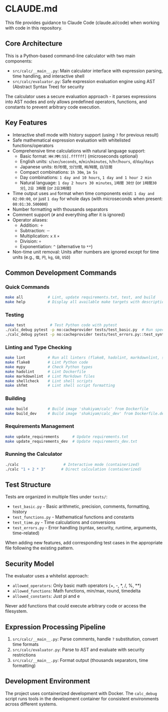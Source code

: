 # CLAUDE.md

This file provides guidance to Claude Code (claude.ai/code) when working with code in this repository.

## Core Architecture

This is a Python-based command-line calculator with two main components:

- `src/calc/__main__.py`: Main calculator interface with expression parsing, time handling, and interactive shell
- `src/calc/evaluator.py`: Safe expression evaluation engine using AST (Abstract Syntax Tree) for security

The calculator uses a secure evaluation approach - it parses expressions into AST nodes and only allows predefined operators, functions, and constants to prevent arbitrary code execution.

## Key Features

- Interactive shell mode with history support (using `?` for previous result)
- Safe mathematical expression evaluation with whitelisted functions/operators
- Comprehensive time calculations with natural language support:
  - Basic format: `HH:MM:SS[.ffffff]` (microseconds optional)
  - English units: `s`/`sec`/`seconds`, `m`/`min`/`minutes`, `h`/`hr`/`hours`, `d`/`day`/`days`
  - Japanese units: `秒`/`秒間`, `分`/`分間`, `時`/`時間`, `日`/`日間`
  - Compact combinations: `1h 30m`, `1m 5s`
  - Day combinations: `1 day and 10 hours`, `1 day and 1 hour 2 min`
  - Natural language: `1 day 2 hours 30 minutes`, `1時間 30分` (or `1時間30分`), `2日 3時間` (or `2日3時間`)
- Time output uses `and` format when time components exist: `1 day and 02:00:00`, or just `1 day` for whole days (with microseconds when present: `00:01:30.500000`)
- Number formatting with thousands separators
- Comment support (`#` and everything after it is ignored)
- Operator aliases:
  - Addition: `＋`
  - Subtraction: `－`
  - Multiplication: `x` `X` `×`
  - Division: `÷`
  - Exponentiation: `^` (alternative to `**`)
- Non-time unit removal: Units after numbers are ignored except for time units (e.g., `個`, `円`, `kg`, `GB`, `USD`)

## Common Development Commands

### Quick Commands

```bash
make all           # Lint, update requirements.txt, test, and build
make help          # Display all available make targets with descriptions
```

### Testing

```bash
make test           # Test Python code with pytest
./calc_debug pytest -p no:cacheprovider tests/test_basic.py  # Run specific test file
./calc_debug pytest -p no:cacheprovider tests/test_errors.py::test_syntax_errors  # Run specific test
```

### Linting and Type Checking

```bash
make lint          # Run all linters (flake8, hadolint, markdownlint, shellcheck, shfmt)
make flake8        # Lint Python code
make mypy          # Check Python types
make hadolint      # Lint Dockerfile
make markdownlint  # Lint Markdown files
make shellcheck    # Lint shell scripts
make shfmt         # Lint shell script formatting
```

### Building

```bash
make build         # Build image 'shakiyam/calc' from Dockerfile
make build_dev     # Build image 'shakiyam/calc_dev' from Dockerfile.dev
```

### Requirements Management

```bash
make update_requirements      # Update requirements.txt
make update_requirements_dev  # Update requirements_dev.txt
```

### Running the Calculator

```bash
./calc                    # Interactive mode (containerized)
./calc "1 + 2 * 3"       # Direct calculation (containerized)
```

## Test Structure

Tests are organized in multiple files under `tests/`:

- `test_basic.py` - Basic arithmetic, precision, comments, formatting, history
- `test_functions.py` - Mathematical functions and constants
- `test_time.py` - Time calculations and conversions
- `test_errors.py` - Error handling (syntax, security, runtime, arguments, time-related)

When adding new features, add corresponding test cases in the appropriate file following the existing pattern.

## Security Model

The evaluator uses a whitelist approach:

- `allowed_operators`: Only basic math operators (+, -, *, /, %, **)
- `allowed_functions`: Math functions, min/max, round, timedelta
- `allowed_constants`: Just pi and e

Never add functions that could execute arbitrary code or access the filesystem.

## Expression Processing Pipeline

1. `src/calc/__main__.py`: Parse comments, handle `?` substitution, convert time formats
2. `src/calc/evaluator.py`: Parse to AST and evaluate with security restrictions
3. `src/calc/__main__.py`: Format output (thousands separators, time formatting)

## Development Environment

The project uses containerized development with Docker. The `calc_debug` script runs tools in the development container for consistent environments across different systems.
